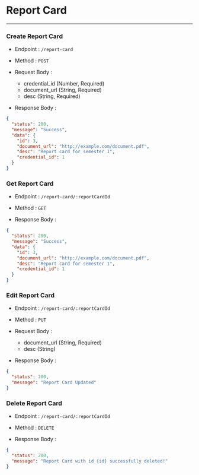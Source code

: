 # Report Card

---

### Create Report Card

* Endpoint : `/report-card`
* Method : `POST`
* Request Body :

  - credential_id (Number, Required)
  - document_url (String, Required)
  - desc (String, Required)

* Response Body :

```json
{
  "status": 200,
  "message": "Success",
  "data": {
    "id": 3,
    "document_url": "http://example.com/document.pdf",
    "desc": "Report card for semester 1",
    "credential_id": 1
  }
}
```

### Get Report Card

* Endpoint : `/report-card/:reportCardId`
* Method : `GET`

* Response Body :

```json
{
  "status": 200,
  "message": "Success",
  "data": {
    "id": 3,
    "document_url": "http://example.com/document.pdf",
    "desc": "Report card for semester 1",
    "credential_id": 1
  }
}
```

### Edit Report Card

* Endpoint : `/report-card/:reportCardId`
* Method : `PUT`
* Request Body :
  - document_url (String, Required)
  - desc (String)

* Response Body :

```json
{
  "status": 200,
  "message": "Report Card Updated"
}
```

### Delete Report Card

* Endpoint : `/report-card/:reportCardId`
* Method : `DELETE`

* Response Body :

```json
{
  "status": 200,
  "message": "Report Card with id {id} successfully deleted!"
}
```

